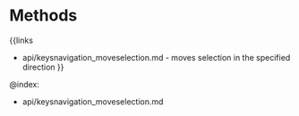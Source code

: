
Methods
=======

{{links
- api/keysnavigation_moveselection.md - moves selection in the specified direction
}}

@index:
- api/keysnavigation_moveselection.md


